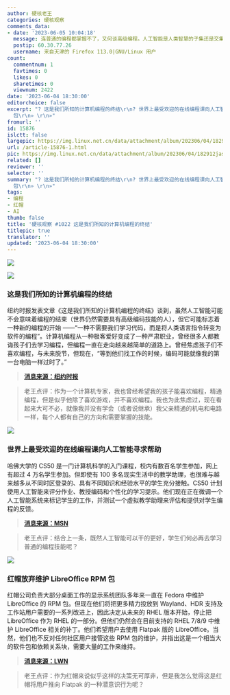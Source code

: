 ```yaml
---
author: 硬核老王
categories: 硬核观察
comments_data:
- date: '2023-06-05 10:04:18'
  message: 连普通的编程都掌握不了，又何谈高级编程。人工智能是人类智慧的子集还是交集亦或超集？
  postip: 60.30.77.26
  username: 来自天津的 Firefox 113.0|GNU/Linux 用户
count:
  commentnum: 1
  favtimes: 0
  likes: 0
  sharetimes: 0
  viewnum: 2422
date: '2023-06-04 18:30:00'
editorchoice: false
excerpt: "? 这是我们所知的计算机编程的终结\r\n? 世界上最受欢迎的在线编程课向人工智能寻求帮助\r\n? 红帽放弃维护 LibreOffice RPM
  包\r\n» \r\n»"
fromurl: ''
id: 15876
islctt: false
largepic: https://img.linux.net.cn/data/attachment/album/202306/04/182912jasor2ar2cd7orno.jpg
url: /article-15876-1.html
pic: https://img.linux.net.cn/data/attachment/album/202306/04/182912jasor2ar2cd7orno.jpg.thumb.jpg
related: []
reviewer: ''
selector: ''
summary: "? 这是我们所知的计算机编程的终结\r\n? 世界上最受欢迎的在线编程课向人工智能寻求帮助\r\n? 红帽放弃维护 LibreOffice RPM
  包\r\n» \r\n»"
tags:
- 编程
- 红帽
- AI
thumb: false
title: '硬核观察 #1022 这是我们所知的计算机编程的终结'
titlepic: true
translator: ''
updated: '2023-06-04 18:30:00'
---
```


![](https://img.linux.net.cn/data/attachment/album/202306/04/182912jasor2ar2cd7orno.jpg)


![](https://img.linux.net.cn/data/attachment/album/202306/04/182924nppl7ejok758p7a7.jpg)


### 这是我们所知的计算机编程的终结


纽约时报发表文章《这是我们所知的计算机编程的终结》谈到，虽然人工智能可能不会意味着编程的结束（世界仍然需要具有高级编码技能的人），但它可能标志着一种新的编程的开始 ——“一种不需要我们学习代码，而是将人类语言指令转变为软件的编程”。计算机编程从一种极客爱好变成了一种严肃职业，曾经很多人都教诲孩子们去学习编程，但编程一直在走向越来越简单的道路上。曾经焦虑孩子们不喜欢编程，与未来脱节，但现在，“等到他们找工作的时候，编码可能就像我的第一台电脑一样过时了。”



> 
> **[消息来源：纽约时报](https://www.nytimes.com/2023/06/02/opinion/ai-coding.html)**
> 
> 
> 



> 
> 老王点评：作为一个计算机专家，我也曾经希望我的孩子能喜欢编程，精通编程，但是似乎他除了喜欢游戏，并不喜欢编程。我也为此焦虑过，现在看起来大可不必，就像我并没有学会（或者说继承）我父亲精通的机电和电路一样，每个人都有自己的方向和需要掌握的技能。
> 
> 
> 


![](https://img.linux.net.cn/data/attachment/album/202306/04/182950yg6rr63436h6h63r.jpg)


### 世界上最受欢迎的在线编程课向人工智能寻求帮助


哈佛大学的 CS50 是一门计算机科学的入门课程，校内有数百名学生参加，网上有超过 4 万名学生参加。但即使有 100 多名现实生活中的教学助理，也很难与越来越多从不同时区登录的、具有不同知识和经验水平的学生充分接触。CS50 计划使用人工智能来评分作业、教授编码和个性化的学习提示。他们现在正在微调一个人工智能系统来标记学生的工作，并测试一个虚拟教学助理来评估和提供对学生编程的反馈。



> 
> **[消息来源：MSN](https://www.msn.com/en-ae/news/national/why-the-world-s-most-popular-online-computer-class-is-relying-on-ai-for-help/ar-AA1c4ogB)**
> 
> 
> 



> 
> 老王点评：结合上一条，既然人工智能可以干的更好，学生们何必再去学习普通的编程技能呢？
> 
> 
> 


![](https://img.linux.net.cn/data/attachment/album/202306/04/183005f0iseu60su6intx0.jpg)


### 红帽放弃维护 LibreOffice RPM 包


红帽公司负责大部分桌面工作的显示系统团队多年来一直在 Fedora 中维护 LibreOffice 的 RPM 包。但现在他们将把更多精力投放到 Wayland、HDR 支持及工作站用户需要的一系列改进上，因此决定从未来的 RHEL 版本开始，停止把 LibreOffice 作为 RHEL 的一部分。但他们仍然会在目前支持的 RHEL 7/8/9 中维护 LibreOffice 相关的补丁。他们希望用户去使用 Flatpak 版的 LibreOffice。当然，他们也不反对任何社区用户接管这些 RPM 包的维护，并指出这是一个相当大的软件包和依赖关系块，需要大量的工作来维持。



> 
> **[消息来源：LWN](https://lwn.net/ml/fedora-devel/20230601183054.12057.45907@mailman01.iad2.fedoraproject.org/)**
> 
> 
> 



> 
> 老王点评：作为红帽来说似乎这样的决策无可厚非，但是我怎么觉得这是红帽将用户推向 Flatpak 的一种潜意识行为呢？
> 
> 
>